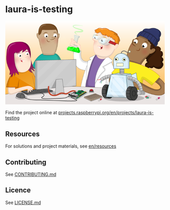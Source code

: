 # laura-is-testing

![laura-is-testing](banner.png)

Find the project online at [projects.raspberrypi.org/en/projects/laura-is-testing](https://projects.raspberrypi.org/en/projects/laura-is-testing)

## Resources
For solutions and project materials, see [en/resources](https://github.com/raspberrypilearning/laura-is-testing/tree/master/en/resources)

## Contributing
See [CONTRIBUTING.md](CONTRIBUTING.md)

## Licence
 See [LICENSE.md](LICENSE.md)